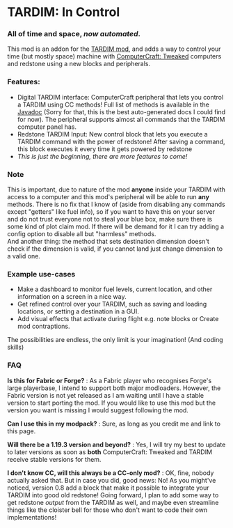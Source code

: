 # TARDIM: In Control
### All of time and space, *now automated*.

This mod is an addon for the [TARDIM mod](https://modrinth.com/mod/tardim), and adds a way to control your time (but mostly space) machine with [ComputerCraft: Tweaked](https://tweaked.cc) computers and redstone using a new blocks and peripherals.

### Features:
* Digital TARDIM interface: ComputerCraft peripheral that lets you control a TARDIM using CC methods! Full list of methods is available in the [Javadoc](http://andrey71.me/TARDIM-ic-docs/su/a71/tardim_ic/tardim_ic/DigitalInterfacePeripheral.html) (Sorry for  that, this is the best auto-generated docs I could find for now). The peripheral supports almost all commands that the TARDIM computer panel has.
* Redstone TARDIM Input: New control block that lets you execute a TARDIM command with the power of redstone! After saving a command, this block executes it every time it gets powered by redstone
* *This is just the beginning, there are more features to come!*

### Note
This is important, due to nature of the mod **anyone** inside your TARDIM with access to a computer and this mod's peripheral
will be able to run **any** methods. There is no fix that I know of (aside from disabling any commands except "getters" like fuel info), so if you want to have this on your server
and do not trust everyone not to steal your blue box, make sure there is some kind of plot claim mod. If there will be demand for it I can try adding a config option to disable all but "harmless" methods.\
And another thing: the method that sets destination dimension doesn't check if the dimension is valid, if you cannot land just change dimension to a valid one.

### Example use-cases
* Make a dashboard to monitor fuel levels, current location, and other information on a screen in a nice way.
* Get refined control over your TARDIM, such as saving and loading locations, or setting a destination in a GUI.
* Add visual effects that activate during flight e.g. note blocks or Create mod contraptions.

The possibilities are endless, the only limit is your imagination! (And coding skills)

### FAQ

**Is this for Fabric or Forge?**
: As a Fabric player who recognises Forge's large playerbase, I intend to support both major modloaders.
However, the Fabric version is not yet released as I am waiting until I have a stable version to start porting the mod.
If you would like to use this mod but the version you want is missing I would suggest following the mod.

**Can I use this in my modpack?**
: Sure, as long as you credit me and link to this page.

**Will there be a 1.19.3 version and beyond?**
: Yes, I will try my best to update to later versions as soon as **both** ComputerCraft: Tweaked and TARDIM receive stable versions for them.

**I don't know CC, will this always be a CC-only mod?**
: OK, fine, nobody actually asked that. But in case you did, good news: No! As you might've noticed, version 0.8 add a block that make it possible to integrate your TARDIM into good old redstone! Going forward, I plan to add some way to get redstone *output* from the TARDIM as well, and maybe even streamline things like the cloister bell for those who don't want to code their own implementations!
